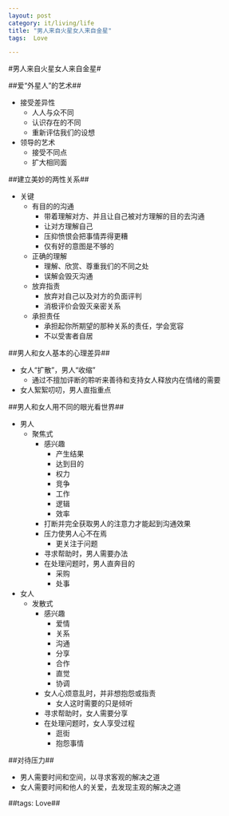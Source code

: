 ```yaml
---
layout: post
category: it/living/life
title: "男人来自火星女人来自金星"
tags:  Love

---
```

#男人来自火星女人来自金星#



##爱“外星人”的艺术##
* 接受差异性
  * 人人与众不同
  * 认识存在的不同
  * 重新评估我们的设想
* 领导的艺术
  * 接受不同点
  * 扩大相同面



##建立美妙的两性关系##
* 关键
  * 有目的的沟通
    * 带着理解对方、并且让自己被对方理解的目的去沟通
    * 让对方理解自己
    * 压抑愤恨会把事情弄得更糟
    * 仅有好的意图是不够的
  * 正确的理解
    * 理解、欣赏、尊重我们的不同之处
    * 误解会毁灭沟通
  * 放弃指责
    * 放弃对自己以及对方的负面评判
    * 消极评价会毁灭亲密关系
  * 承担责任
    * 承担起你所期望的那种关系的责任，学会宽容
    * 不以受害者自居



##男人和女人基本的心理差异##
* 女人“扩散”，男人“收缩”
  * 通过不擅加评断的聆听来善待和支持女人释放内在情绪的需要
* 女人絮絮叨叨，男人直指重点



##男人和女人用不同的眼光看世界##
* 男人
  * 聚焦式
    * 感兴趣
      * 产生结果
      * 达到目的
      * 权力
      * 竞争
      * 工作
      * 逻辑
      * 效率
    * 打断并完全获取男人的注意力才能起到沟通效果
    * 压力使男人心不在焉
      * 更关注于问题
    * 寻求帮助时，男人需要办法
    * 在处理问题时，男人直奔目的
      * 采购
      * 处事
* 女人
  * 发散式
    * 感兴趣
      * 爱情
      * 关系
      * 沟通
      * 分享
      * 合作
      * 直觉
      * 协调
    * 女人心烦意乱时，并非想抱怨或指责
      * 女人这时需要的只是倾听
    * 寻求帮助时，女人需要分享
    * 在处理问题时，女人享受过程
      * 逛街
      * 抱怨事情



##对待压力##
* 男人需要时间和空间，以寻求客观的解决之道
* 女人需要时间和他人的关爱，去发现主观的解决之道



##tags: Love##
